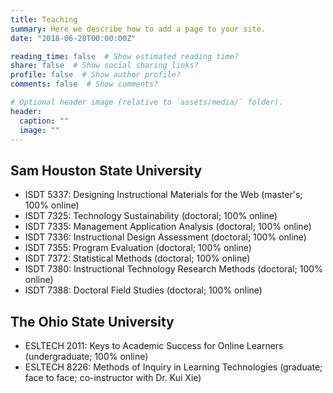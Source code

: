 ```yaml
---
title: Teaching
summary: Here we describe how to add a page to your site.
date: "2018-06-28T00:00:00Z"

reading_time: false  # Show estimated reading time?
share: false  # Show social sharing links?
profile: false  # Show author profile?
comments: false  # Show comments?

# Optional header image (relative to `assets/media/` folder).
header:
  caption: ""
  image: ""
---
```

## __Sam Houston State University__  
* ISDT 5337: Designing Instructional Materials for the Web (master's; 100% online) 
* ISDT 7325: Technology Sustainability (doctoral; 100% online) 
* ISDT 7335: Management Application Analysis (doctoral; 100% online)  
* ISDT 7336: Instructional Design Assessment (doctoral; 100% online)  
* ISDT 7355: Program Evaluation (doctoral; 100% online)  
* ISDT 7372: Statistical Methods (doctoral; 100% online)  
* ISDT 7380: Instructional Technology Research Methods (doctoral; 100% online)  
* ISDT 7388: Doctoral Field Studies (doctoral; 100% online)  

## __The Ohio State University__  
* ESLTECH 2011: Keys to Academic Success for Online Learners (undergraduate; 100% online)  
* ESLTECH 8226: Methods of Inquiry in Learning Technologies (graduate; face to face; co-instructor with Dr. Kui Xie)  
